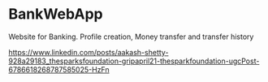 # BankWebApp
Website for Banking. Profile creation, Money transfer and transfer history

https://www.linkedin.com/posts/aakash-shetty-928a29183_thesparksfoundation-gripapril21-thesparkfoundation-ugcPost-6786618268787585025-HzFn
